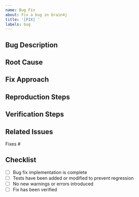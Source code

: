 ```yaml
---
name: Bug Fix
about: Fix a bug in brain4j
title: '[FIX] '
labels: bug
---
```


## Bug Description
<!-- Describe the bug that is being fixed -->

## Root Cause
<!-- Explain what caused the bug -->

## Fix Approach
<!-- Describe your approach to fixing the issue -->

## Reproduction Steps
<!-- Steps to reproduce the bug before the fix -->

## Verification Steps
<!-- Steps to verify the bug is fixed -->

## Related Issues
<!-- Link related issues -->
Fixes #

## Checklist
- [ ] Bug fix implementation is complete
- [ ] Tests have been added or modified to prevent regression
- [ ] No new warnings or errors introduced
- [ ] Fix has been verified
